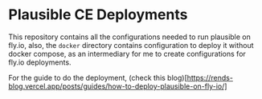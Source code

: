# Plausible CE Deployments
This repository contains all the configurations needed to run plausible on fly.io, also, the `docker` directory contains configuration to deploy it without docker compose, as an intermediary for me to create configurations for fly.io deployments.

For the guide to do the deployment, (check this blog)[https://rends-blog.vercel.app/posts/guides/how-to-deploy-plausible-on-fly-io/]